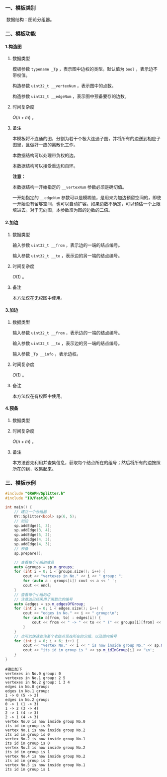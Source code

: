 ### 一、模板类别

​	数据结构：图论分组器。

### 二、模板功能

#### 1.构造图

1. 数据类型

   模板参数 `typename _Tp` ，表示图中边权的类型。默认值为 `bool` ，表示边不带权值。

   构造参数 `uint32_t __vertexNum` ，表示图中的点数。

   构造参数 `uint32_t __edgeNum` ，表示图中预备要存的边数。

2. 时间复杂度

   $O(n+m)$ 。

3. 备注

   本模板将不连通的图，分割为若干个极大连通子图，并将所有的边送到相应子图里，且做好一应的离散化工作。

   本数据结构可以处理带负权的边。

   本数据结构可以接受重边和自环。

   **注意：**

   本数据结构一开始指定的 `__vertexNum` 参数必须是确切值。
   
   一开始指定的 `__edgeNum` 参数可以是模糊值，是用来为加边预留空间的，即使一开始没有留够空间，也可以自动扩容。如果边数不确定，可以预估一个上限填进去。对于无向图，本参数须为图的边数的二倍。


#### 2.加边

1. 数据类型

   输入参数 `uint32_t __from`​ ，表示边的一端的结点编号。

   输入参数 `uint32_t __to` ，表示边的另一端的结点编号。

2. 时间复杂度

   $O(1)$ 。

3. 备注

   本方法仅在无权图中使用。

#### 3.加边

1. 数据类型

   输入参数 `uint32_t __from`​ ，表示边的一端的结点编号。

   输入参数 `uint32_t __to` ，表示边的另一端的结点编号。

   输入参数 `_Tp __info` ，表示边权。

2. 时间复杂度

   $O(1)$ 。

3. 备注

   本方法仅在有权图中使用。

#### 4.预备

1. 数据类型

2. 时间复杂度

   $O(n+m)$ 。

3. 备注

   本方法首先利用并查集信息，获取每个结点所在的组号；然后将所有的边按照所在的组，收集起来。

### 三、模板示例

```c++
#include "GRAPH/Splitter.h"
#include "IO/FastIO.h"

int main() {
    // 建立一个分组器
    OY::Splitter<bool> sp(6, 5);
    // 加边
    sp.addEdge(1, 3);
    sp.addEdge(3, 4);
    sp.addEdge(5, 2);
    sp.addEdge(4, 3);
    sp.addEdge(4, 3);
    // 预备
    sp.prepare();

    // 查看每个小组的成员
    auto &groups = sp.m_groups;
    for (int i = 0; i < groups.size(); i++) {
        cout << "vertexes in No." << i << " group: ";
        for (auto a : groups[i]) cout << a << ' ';
        cout << endl;
    }
    // 查看每个小组的边
    // 注意边已经采用了离散化的编号
    auto &edges = sp.m_edgesOfGroup;
    for (int i = 0; i < edges.size(); i++) {
        cout << "edges in No." << i << " group:\n";
        for (auto &[from, to] : edges[i]) {
            cout << from << " -> " << to << " (" << groups[i][from] << " -> " << groups[i][to] << ")\n";
        }
    }
    // 也可以快速查询某个老结点现在所在的分组，以及组内编号
    for (int i = 0; i < 6; i++) {
        cout << "vertex No." << i << " is now inside group No." << sp.m_belong[i] << '\n';
        cout << "its id in group is " << sp.m_idInGroup[i] << '\n';
    }
}
```

```
#输出如下
vertexes in No.0 group: 0 
vertexes in No.1 group: 2 5 
vertexes in No.2 group: 1 3 4 
edges in No.0 group:
edges in No.1 group:
1 -> 0 (5 -> 2)
edges in No.2 group:
0 -> 1 (1 -> 3)
1 -> 2 (3 -> 4)
2 -> 1 (4 -> 3)
2 -> 1 (4 -> 3)
vertex No.0 is now inside group No.0
its id in group is 0
vertex No.1 is now inside group No.2
its id in group is 0
vertex No.2 is now inside group No.1
its id in group is 0
vertex No.3 is now inside group No.2
its id in group is 1
vertex No.4 is now inside group No.2
its id in group is 2
vertex No.5 is now inside group No.1
its id in group is 1

```

